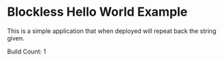 # Blockless Hello World Example

This is a simple application that when deployed will repeat back the string given.

Build Count: 1
